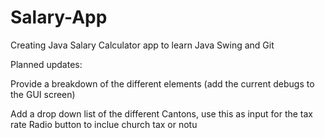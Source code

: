 # Salary-App

Creating Java Salary Calculator app to learn Java Swing and Git



Planned updates: 

Provide a breakdown of the different elements (add the current debugs to the GUI screen)

Add a drop down list of the different Cantons, use this as input for the tax rate 
Radio button to inclue church tax or notu


